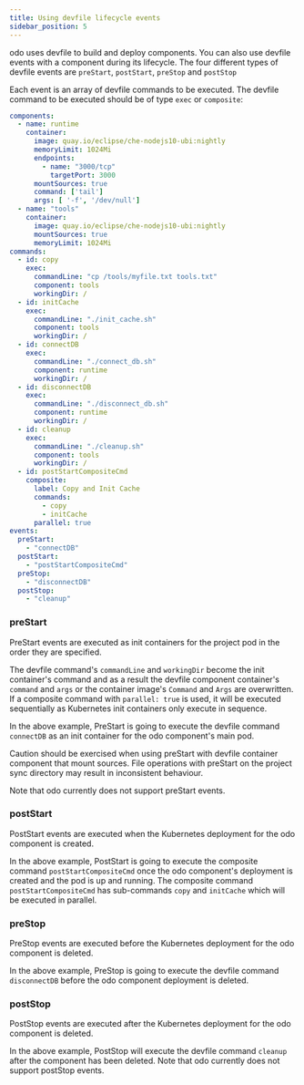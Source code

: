 ```yaml
---
title: Using devfile lifecycle events
sidebar_position: 5
---
```


odo uses devfile to build and deploy components. You can also use devfile events with a component during its lifecycle. The four different types of devfile events are `preStart`, `postStart`, `preStop` and `postStop`

Each event is an array of devfile commands to be executed. The devfile command to be executed should be of type `exec` or `composite`:

```yaml
components:
  - name: runtime
    container:
      image: quay.io/eclipse/che-nodejs10-ubi:nightly
      memoryLimit: 1024Mi
      endpoints:
        - name: "3000/tcp"
          targetPort: 3000 
      mountSources: true
      command: ['tail']
      args: [ '-f', '/dev/null']
  - name: "tools"
    container:
      image: quay.io/eclipse/che-nodejs10-ubi:nightly
      mountSources: true
      memoryLimit: 1024Mi
commands:
  - id: copy
    exec:
      commandLine: "cp /tools/myfile.txt tools.txt"
      component: tools
      workingDir: /
  - id: initCache
    exec:
      commandLine: "./init_cache.sh"
      component: tools
      workingDir: /
  - id: connectDB
    exec:
      commandLine: "./connect_db.sh"
      component: runtime
      workingDir: /
  - id: disconnectDB
    exec:
      commandLine: "./disconnect_db.sh"
      component: runtime
      workingDir: /
  - id: cleanup
    exec:
      commandLine: "./cleanup.sh"
      component: tools
      workingDir: /
  - id: postStartCompositeCmd
    composite:
      label: Copy and Init Cache
      commands:
        - copy
        - initCache
      parallel: true
events:
  preStart:
    - "connectDB"
  postStart:
    - "postStartCompositeCmd" 
  preStop:
    - "disconnectDB"
  postStop:
    - "cleanup"
```

### preStart

PreStart events are executed as init containers for the project pod in the order they are specified.

The devfile command's `commandLine` and `workingDir` become the init container's command and as a result the devfile component container's `command` and `args` or the container image's `Command` and `Args` are overwritten. If a composite command with `parallel: true` is used, it will be executed sequentially as Kubernetes init containers only execute in sequence.

In the above example, PreStart is going to execute the devfile command `connectDB` as an init container for the odo component's main pod.

Caution should be exercised when using preStart with devfile container component that mount sources. File operations with preStart on the project sync directory may result in inconsistent behaviour.

Note that odo currently does not support preStart events.

### postStart

PostStart events are executed when the Kubernetes deployment for the odo component is created. 

In the above example, PostStart is going to execute the composite command `postStartCompositeCmd` once the odo component's deployment is created and the pod is up and running. The composite command `postStartCompositeCmd` has sub-commands `copy` and `initCache` which will be executed in parallel.

### preStop

PreStop events are executed before the Kubernetes deployment for the odo component is deleted. 

In the above example, PreStop is going to execute the devfile command `disconnectDB` before the odo component deployment is deleted.

### postStop

PostStop events are executed after the Kubernetes deployment for the odo component is deleted.

In the above example, PostStop will execute the devfile command `cleanup` after the component has been deleted.
Note that odo currently does not support postStop events.